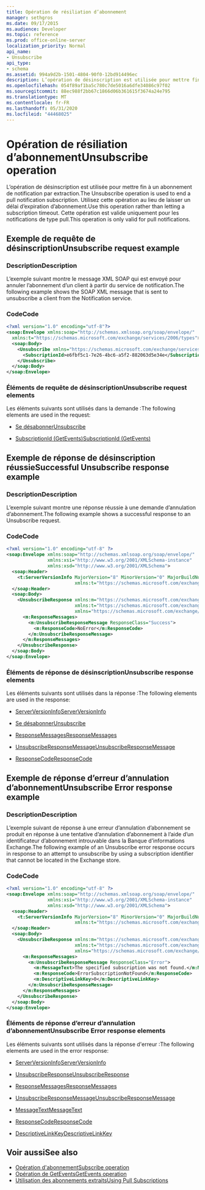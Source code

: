 ```yaml
---
title: Opération de résiliation d’abonnement
manager: sethgros
ms.date: 09/17/2015
ms.audience: Developer
ms.topic: reference
ms.prod: office-online-server
localization_priority: Normal
api_name:
- Unsubscribe
api_type:
- schema
ms.assetid: 994a9d2b-1501-4804-90f0-12bd914496ec
description: L’opération de désinscription est utilisée pour mettre fin à un abonnement de notification par extraction. Utilisez cette opération au lieu de laisser un délai d’expiration d’abonnement. Cette opération est valide uniquement pour les notifications de type pull.
ms.openlocfilehash: 054f89af1ba5c780c7de5016a6dfe34086c97f02
ms.sourcegitcommit: 88ec988f2bb67c1866d06b361615f3674a24e795
ms.translationtype: MT
ms.contentlocale: fr-FR
ms.lasthandoff: 05/31/2020
ms.locfileid: "44468025"
---
```

# <a name="unsubscribe-operation"></a><span data-ttu-id="4ff84-105">Opération de résiliation d’abonnement</span><span class="sxs-lookup"><span data-stu-id="4ff84-105">Unsubscribe operation</span></span>

<span data-ttu-id="4ff84-106">L’opération de désinscription est utilisée pour mettre fin à un abonnement de notification par extraction.</span><span class="sxs-lookup"><span data-stu-id="4ff84-106">The Unsubscribe operation is used to end a pull notification subscription.</span></span> <span data-ttu-id="4ff84-107">Utilisez cette opération au lieu de laisser un délai d’expiration d’abonnement.</span><span class="sxs-lookup"><span data-stu-id="4ff84-107">Use this operation rather than letting a subscription timeout.</span></span> <span data-ttu-id="4ff84-108">Cette opération est valide uniquement pour les notifications de type pull.</span><span class="sxs-lookup"><span data-stu-id="4ff84-108">This operation is only valid for pull notifications.</span></span>
  
## <a name="unsubscribe-request-example"></a><span data-ttu-id="4ff84-109">Exemple de requête de désinscription</span><span class="sxs-lookup"><span data-stu-id="4ff84-109">Unsubscribe request example</span></span>

### <a name="description"></a><span data-ttu-id="4ff84-110">Description</span><span class="sxs-lookup"><span data-stu-id="4ff84-110">Description</span></span>

<span data-ttu-id="4ff84-111">L’exemple suivant montre le message XML SOAP qui est envoyé pour annuler l’abonnement d’un client à partir du service de notification.</span><span class="sxs-lookup"><span data-stu-id="4ff84-111">The following example shows the SOAP XML message that is sent to unsubscribe a client from the Notification service.</span></span>
  
### <a name="code"></a><span data-ttu-id="4ff84-112">Code</span><span class="sxs-lookup"><span data-stu-id="4ff84-112">Code</span></span>

```XML
<?xml version="1.0" encoding="utf-8"?>
<soap:Envelope xmlns:soap="http://schemas.xmlsoap.org/soap/envelope/"
  xmlns:t="https://schemas.microsoft.com/exchange/services/2006/types">
  <soap:Body>
    <Unsubscribe xmlns="https://schemas.microsoft.com/exchange/services/2006/messages">
      <SubscriptionId>e6fbf5c1-7e26-4bc6-a5f2-882063d5e34e</SubscriptionId>  
    </Unsubscribe>
  </soap:Body>
</soap:Envelope>
```

### <a name="unsubscribe-request-elements"></a><span data-ttu-id="4ff84-113">Éléments de requête de désinscription</span><span class="sxs-lookup"><span data-stu-id="4ff84-113">Unsubscribe request elements</span></span>

<span data-ttu-id="4ff84-114">Les éléments suivants sont utilisés dans la demande :</span><span class="sxs-lookup"><span data-stu-id="4ff84-114">The following elements are used in the request:</span></span>
  
- [<span data-ttu-id="4ff84-115">Se désabonner</span><span class="sxs-lookup"><span data-stu-id="4ff84-115">Unsubscribe</span></span>](unsubscribe.md)
    
- [<span data-ttu-id="4ff84-116">SubscriptionId (GetEvents)</span><span class="sxs-lookup"><span data-stu-id="4ff84-116">SubscriptionId (GetEvents)</span></span>](subscriptionid-getevents.md)
    
## <a name="successful-unsubscribe-response-example"></a><span data-ttu-id="4ff84-117">Exemple de réponse de désinscription réussie</span><span class="sxs-lookup"><span data-stu-id="4ff84-117">Successful Unsubscribe response example</span></span>

### <a name="description"></a><span data-ttu-id="4ff84-118">Description</span><span class="sxs-lookup"><span data-stu-id="4ff84-118">Description</span></span>

<span data-ttu-id="4ff84-119">L’exemple suivant montre une réponse réussie à une demande d’annulation d’abonnement.</span><span class="sxs-lookup"><span data-stu-id="4ff84-119">The following example shows a successful response to an Unsubscribe request.</span></span>
  
### <a name="code"></a><span data-ttu-id="4ff84-120">Code</span><span class="sxs-lookup"><span data-stu-id="4ff84-120">Code</span></span>

```xml
<?xml version="1.0" encoding="utf-8" ?>
<soap:Envelope xmlns:soap="http://schemas.xmlsoap.org/soap/envelope/" 
               xmlns:xsi="http://www.w3.org/2001/XMLSchema-instance" 
               xmlns:xsd="http://www.w3.org/2001/XMLSchema">
  <soap:Header>
    <t:ServerVersionInfo MajorVersion="8" MinorVersion="0" MajorBuildNumber="628" MinorBuildNumber="0" 
                         xmlns:t="https://schemas.microsoft.com/exchange/services/2006/types" />
  </soap:Header>
  <soap:Body>
    <UnsubscribeResponse xmlns:m="https://schemas.microsoft.com/exchange/services/2006/messages" 
                         xmlns:t="https://schemas.microsoft.com/exchange/services/2006/types" 
                         xmlns="https://schemas.microsoft.com/exchange/services/2006/messages">
      <m:ResponseMessages>
        <m:UnsubscribeResponseMessage ResponseClass="Success">
          <m:ResponseCode>NoError</m:ResponseCode>
        </m:UnsubscribeResponseMessage>
      </m:ResponseMessages>
    </UnsubscribeResponse>
  </soap:Body>
</soap:Envelope>
```

### <a name="unsubscribe-response-elements"></a><span data-ttu-id="4ff84-121">Éléments de réponse de désinscription</span><span class="sxs-lookup"><span data-stu-id="4ff84-121">Unsubscribe response elements</span></span>

<span data-ttu-id="4ff84-122">Les éléments suivants sont utilisés dans la réponse :</span><span class="sxs-lookup"><span data-stu-id="4ff84-122">The following elements are used in the response:</span></span>
  
- [<span data-ttu-id="4ff84-123">ServerVersionInfo</span><span class="sxs-lookup"><span data-stu-id="4ff84-123">ServerVersionInfo</span></span>](serverversioninfo.md)
    
- [<span data-ttu-id="4ff84-124">Se désabonner</span><span class="sxs-lookup"><span data-stu-id="4ff84-124">Unsubscribe</span></span>](unsubscribe.md)
    
- [<span data-ttu-id="4ff84-125">ResponseMessages</span><span class="sxs-lookup"><span data-stu-id="4ff84-125">ResponseMessages</span></span>](responsemessages.md)
    
- [<span data-ttu-id="4ff84-126">UnsubscribeResponseMessage</span><span class="sxs-lookup"><span data-stu-id="4ff84-126">UnsubscribeResponseMessage</span></span>](unsubscriberesponsemessage.md)
    
- [<span data-ttu-id="4ff84-127">ResponseCode</span><span class="sxs-lookup"><span data-stu-id="4ff84-127">ResponseCode</span></span>](responsecode.md)
    
## <a name="unsubscribe-error-response-example"></a><span data-ttu-id="4ff84-128">Exemple de réponse d’erreur d’annulation d’abonnement</span><span class="sxs-lookup"><span data-stu-id="4ff84-128">Unsubscribe Error response example</span></span>

### <a name="description"></a><span data-ttu-id="4ff84-129">Description</span><span class="sxs-lookup"><span data-stu-id="4ff84-129">Description</span></span>

<span data-ttu-id="4ff84-130">L’exemple suivant de réponse à une erreur d’annulation d’abonnement se produit en réponse à une tentative d’annulation d’abonnement à l’aide d’un identificateur d’abonnement introuvable dans la Banque d’informations Exchange.</span><span class="sxs-lookup"><span data-stu-id="4ff84-130">The following example of an Unsubscribe error response occurs in response to an attempt to unsubscribe by using a subscription identifier that cannot be located in the Exchange store.</span></span>
  
### <a name="code"></a><span data-ttu-id="4ff84-131">Code</span><span class="sxs-lookup"><span data-stu-id="4ff84-131">Code</span></span>

```XML
<?xml version="1.0" encoding="utf-8" ?>
<soap:Envelope xmlns:soap="http://schemas.xmlsoap.org/soap/envelope/" 
               xmlns:xsi="http://www.w3.org/2001/XMLSchema-instance" 
               xmlns:xsd="http://www.w3.org/2001/XMLSchema">
  <soap:Header>
    <t:ServerVersionInfo MajorVersion="8" MinorVersion="0" MajorBuildNumber="628" MinorBuildNumber="0" 
                         xmlns:t="https://schemas.microsoft.com/exchange/services/2006/types" />
  </soap:Header>
  <soap:Body>
    <UnsubscribeResponse xmlns:m="https://schemas.microsoft.com/exchange/services/2006/messages" 
                         xmlns:t="https://schemas.microsoft.com/exchange/services/2006/types" 
                         xmlns="https://schemas.microsoft.com/exchange/services/2006/messages">
      <m:ResponseMessages>
        <m:UnsubscribeResponseMessage ResponseClass="Error">
          <m:MessageText>The specified subscription was not found.</m:MessageText>
          <m:ResponseCode>ErrorSubscriptionNotFound</m:ResponseCode>
          <m:DescriptiveLinkKey>0</m:DescriptiveLinkKey>
        </m:UnsubscribeResponseMessage>
      </m:ResponseMessages>
    </UnsubscribeResponse>
  </soap:Body>
</soap:Envelope>
```

### <a name="unsubscribe-error-response-elements"></a><span data-ttu-id="4ff84-132">Éléments de réponse d’erreur d’annulation d’abonnement</span><span class="sxs-lookup"><span data-stu-id="4ff84-132">Unsubscribe Error response elements</span></span>

<span data-ttu-id="4ff84-133">Les éléments suivants sont utilisés dans la réponse d'erreur :</span><span class="sxs-lookup"><span data-stu-id="4ff84-133">The following elements are used in the error response:</span></span>
  
- [<span data-ttu-id="4ff84-134">ServerVersionInfo</span><span class="sxs-lookup"><span data-stu-id="4ff84-134">ServerVersionInfo</span></span>](serverversioninfo.md)
    
- [<span data-ttu-id="4ff84-135">UnsubscribeResponse</span><span class="sxs-lookup"><span data-stu-id="4ff84-135">UnsubscribeResponse</span></span>](unsubscriberesponse.md)
    
- [<span data-ttu-id="4ff84-136">ResponseMessages</span><span class="sxs-lookup"><span data-stu-id="4ff84-136">ResponseMessages</span></span>](responsemessages.md)
    
- [<span data-ttu-id="4ff84-137">UnsubscribeResponseMessage</span><span class="sxs-lookup"><span data-stu-id="4ff84-137">UnsubscribeResponseMessage</span></span>](unsubscriberesponsemessage.md)
    
- [<span data-ttu-id="4ff84-138">MessageText</span><span class="sxs-lookup"><span data-stu-id="4ff84-138">MessageText</span></span>](messagetext.md)
    
- [<span data-ttu-id="4ff84-139">ResponseCode</span><span class="sxs-lookup"><span data-stu-id="4ff84-139">ResponseCode</span></span>](responsecode.md)
    
- [<span data-ttu-id="4ff84-140">DescriptiveLinkKey</span><span class="sxs-lookup"><span data-stu-id="4ff84-140">DescriptiveLinkKey</span></span>](descriptivelinkkey.md)
    
## <a name="see-also"></a><span data-ttu-id="4ff84-141">Voir aussi</span><span class="sxs-lookup"><span data-stu-id="4ff84-141">See also</span></span>

- [<span data-ttu-id="4ff84-142">Opération d'abonnement</span><span class="sxs-lookup"><span data-stu-id="4ff84-142">Subscribe operation</span></span>](subscribe-operation.md)
- [<span data-ttu-id="4ff84-143">Opération de GetEvents</span><span class="sxs-lookup"><span data-stu-id="4ff84-143">GetEvents operation</span></span>](getevents-operation.md)
- [<span data-ttu-id="4ff84-144">Utilisation des abonnements extraits</span><span class="sxs-lookup"><span data-stu-id="4ff84-144">Using Pull Subscriptions</span></span>](https://msdn.microsoft.com/library/f956bc0e-2b25-4613-966b-54c65456897c%28Office.15%29.aspx)

